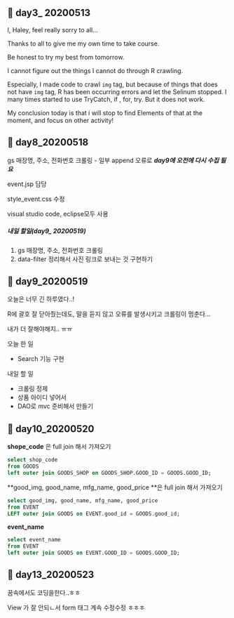 ## :green_book: day3_ 20200513

I, Haley, feel really sorry to all...



Thanks to all to give me my own time to take course.

Be honest to try my best from tomorrow. 



I cannot figure out the things I cannot do through R crawling. 

Especially, I made code to crawl `img` tag, but because of things that does not have `img` tag, R has been occurring errors and let the Selinum stopped. I many times started to use TryCatch, if , for, try. But it does not work.



My conclusion today is that i will stop to find Elements of that at the moment, and focus on other activity!





## :green_book: day8_20200518

gs 매장명, 주소, 전화번호 크롤링 - 일부 append 오류로 ***day9에 오전에 다시 수집 필요***

event.jsp 담당

style_event.css 수정 

visual studio code, eclipse모두 사용 

##### 내일 할일(day9_ 20200519) 

1. gs 매장명, 주소, 전화번호 크롤링
2. data-filter 정리해서 사진 링크로 보내는 것 구현하기



## :green_book: day9_20200519

오늘은 너무 긴 하루였다..!

R에  괄호 잘 닫아줬는데도, 말을 듣지 않고 오류를 발생시키고 크롤링이 멈춘다...

내가 더 잘해야해지.. ㅠㅠ

오늘 한 일 

- Search 기능 구현

내일 할 일 

* 크롤링 정제
* 상품 아이디 넣어서
* DAO로 mvc 준비해서 만들기



## :green_book: day10_20200520

**shope_code** 은 full join 해서 가져오기

```sql
select shop_code
from GOODS
left outer join GOODS_SHOP on GOODS_SHOP.GOOD_ID = GOODS.GOOD_ID;
```

**good_img, good_name, mfg_name, good_price **은 full join 해서 가져오기

```sql
select good_img, good_name, mfg_name, good_price
from EVENT
LEFT outer join GOODS on EVENT.good_id = GOODS.good_id;
```

**event_name**

```sql
select event_name
from EVENT
left outer join GOODS on EVENT.GOOD_ID = GOODS.GOOD_ID;
```



## :green_book: day13_20200523 

꿈속에서도 코딩을한다..ㅎㅎ 

View 가 잘 안되ㄴ서  form 태그 계속 수정수정 ㅎㅎㅎ